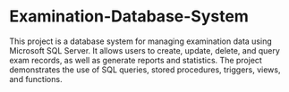 # Examination-Database-System
This project is a database system for managing examination data using Microsoft SQL Server. It allows users to create, update, delete, and query exam records, as well as generate reports and statistics. The project demonstrates the use of SQL queries, stored procedures, triggers, views, and functions.
